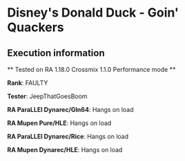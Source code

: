 # Disney's Donald Duck - Goin' Quackers 

## Execution information

** Tested on RA 1.18.0 Crossmix 1.1.0 Performance mode **

**Rank**: FAULTY

**Tester**: JeepThatGoesBoom


**RA ParaLLEl Dynarec/Gln64**: Hangs on load

**RA Mupen Pure/HLE**: Hangs on load

**RA ParaLLEl Dynarec/Rice**: Hangs on load

**RA Mupen Dynarec/HLE**: Hangs on load